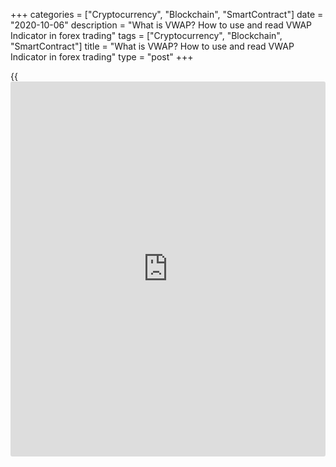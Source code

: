 +++
categories = ["Cryptocurrency", "Blockchain", "SmartContract"]
date = "2020-10-06"
description = "What is VWAP? How to use and read VWAP Indicator in forex trading"
tags = ["Cryptocurrency", "Blockchain", "SmartContract"]
title = "What is VWAP? How to use and read VWAP Indicator in forex trading"
type = "post"
+++

{{<iframe id="large-banner" src="https://www.bounty.group/#slide=8.0" width="100%" height="600" scrolling="no" style="border: 0px solid rgb(216, 221, 230); border-radius: 3px;">}}

2020-10-06

2020-10-06

VWAP Indicator: what is VWAP in trading and [how to](https://www.playgroundfx.com/blog/forex-trading-how-to/) use itOleg Tkachenko

Moving average is the simplest and most popular indicator, one of the
basic tools in any trading platform. Dozens of basic and combined
indicators are built on their basis. For example, classic Bollinger
Bands are, in fact, the very same moving averages with a standard
deviation in the formula, which are located on both sides of the price
and form a channel. And yet, like any other indicators, the moving
averages are not without drawbacks: they calculate the average price
based on the prices of separate time frames but do not take into account
trading volumes in them. The attempts to improve this basic tool
resulted in the appearance of exponential moving averages, LWMA, WMA,
and other varieties of this tool.

The article covers the following subjects:

## What is VWAP?

VWAP (Volume Weighted Average Price) is one of such derived indicators
that takes trading volumes into account when averaging prices. VWAP is
the abbreviation of the volume-weighted average price. Let’s look at
this indicator in more detail.

## VWAP indicator as an alternative to the moving averages

### Description and practical application of a VWAP trading strategy

First, let me remind you what the moving average is:

SMA (simple moving average) is the average value of a certain type of
price for a fixed number of periods. For example, in accordance with the
settings in this screenshot, the value of the simple moving average will
be based on the closing prices (Close) of the last nine one-minute
intervals - the chart has one-minute timeframe and the period of 9.

This approach to calculating the average price does not reflect the real
picture at all. I will give an example:

  * Suppose we have a box with 100 apples, each of which costs $2. We put there an apple of another variety worth $1. The average price of an apple will be (1 + 2) / 2 = $1.5. It doesn’t matter how many apples of two varieties there are in the box – 100 or 1,000 - the average price will remain unchanged while there are two varieties in the box. But if this value is calculated for a box with 101 apples, then the total price will be 100 * 2 + 1 = $201, and the average price of an apple will be 201/101 = $1.99. You will agree that the difference between 1.5 and 1.99 dollars is significant, the second figure reflects the real situation much better. This average value is called the weighted average price, that is, it’s the price taking into account the amount of goods (101 apples) in the calculation.

The same applies to Forex. The SMA from the example above takes into
account only the price that was recorded at the end of the time frame,
but does not take into account the fact that in one-time interval the
trading volume could be $1 million, and in the other - 10 thousand. This
was taken into account in the VWAP indicator.

### VWAP Indicator Description

 **Volume Weighted Average Price (VWAP)** is an indicator used to
determine the average value of a price weighted by volume. The VWAP
indicator takes into account the trading volume for each timeframe. And
the larger this volume, the greater the weight of the timeframe price in
the final result.

 **VWAP calculation**

The formula for the VWAP calculation is as follows:

Let's look at each value and action in the formula step by step:

  * Let's start with Price. The average price value for the VWAP calculation may be based on different datasets. In some versions of the indicator, the type of price can be changed. For example, using only average market closing prices, low and high; or the average value of the opening and closing prices of the market, the highest and lowest prices of the day.

When setting up average prices, you can see the following values ​​in
the indicator:

 _Median price - calculated as follows: (High + Low) / 2_

 _Typical price - calculated as follows: (High + Low + Close) / 3_

 _Weighted price - calculated as follows: (High + Low + Open + Close) /
4_

  * Then, according to the formula, the obtained value of the average price is multiplied by the volume.
  * The numerator is calculated: this is the aggregate indicator of the product of the average price and the volume over the entire period. The entire period means the number of candles specified in the indicator settings (VWAP period).
  * The denominator is calculated: total volume for the entire period.
  * The ratio of the numerator to the denominator is calculated

The weighted average price is calculated for the specified period. You
can calculate it for various timeframes. The VWAP indicator calculates
data from the beginning of the period specified in the settings (for
example, hour, day, week) to the end moment in cumulative mode. The data
is not averaged. In the indicator settings, it is also important to set
up the correct time, which must be the same as the time of your broker.
Also, the trader needs to indicate the desired number of periods that
should be taken into account when calculating VWAP. VWAP results will be
presented in the chart as a line.

The indicator does not show individual large positions in one direction
or another. It displays the price level with a relatively high or low
level of volume, which is a sign of high or low liquidity.

VWAP is a trend indicator that is somewhat similar to the classic moving
averages, which also average the price. The fundamental difference is
the calculation basis. In MA, the calculation is based on the price that
comes to the terminal from the quote provider (this is a simplified
description). VWAP “pulls up” volume data from Globex, the trading floor
of the Chicago Mercantile Exchange. This is the reason the indicator is
fee-based. In free versions, VWAP uses tick data of an individual
broker, and since each broker has different data, the result will be
different.

This flaw explains why traders still prefer moving averages.
Professionals use paid packages, including VWAP with advanced settings
(for example, packages from [Volfix][1]). Beginners and medium-level
traders prefer to save. And since the free version of the indicator is
very reduced in [terms](https://www.fintechee.com/terms/) of settings and VWAP readings are different on the
terminals of different brokers, traders choose moving averages.

In the stock market, this VWAP coefficient is used more often than in
the currency market. At high speeds, the VWAP value is a sort of
estimated indicator that allows you to see the difference in the
execution price of your order in comparison with the average market
price. If the order is closed at a price close to the indicator value,
then the execution price is definitely “no worse” than that of other
market participants. Ideally, the order execution price should be better
than the VWAP value.

### Free vwap indicator

VWAP has several versions, but most of them are fee-based. A simplified
version of VWAP indicator MT4 with a minimum of settings can be
[downloaded here][2]. To add the indicator to the platform, in the MT4
top menu, click “File / Open Data Catalog”, go to the MQL4 / Indicators
folder and copy the indicator file there. Restart MT4, the indicator
will appear in the "Insert / Indicator / Custom" submenu.

This is the simplest way to install mql4 VWAP indicator.

### Forex VWAP Indicator Signals

 **1.** If the price has been above the indicator for a long time, then
the trend is upward. If the price moves is below VWAP, this is a sign of
a downtrend. We are talking about a long period, which is usually
analyzed for a general assessment of the market before opening a
position.

The green line is the price line, the white one is VWAP. The yellow
rectangle is the zone of the growing trend, the blue is the declining
one. Please note that in both zones at the end of the trend there is a
reversal, which could not be predicted by the VWAP. That is why the
indicator is used as only confirming in certain areas.

 **2.** If the VWAP is located above the price, this indicates that a
long position (purchase) will be opened at a lower price than the
average market quotes. One of the high-risk strategies is based on
opening buy positions when the price is below the VWAP but reverses up.
In accordance with conservative strategies, a long position is opened
when the price crosses the indicator from bottom to top, and a short
position  - from top to bottom.

 **3.** If the indicator crosses the price chart several times, the
market is flat.

 **4.** If the VWAP starts to decline steadily, this indicates that
trading volumes are declining and interest in the asset is falling. Such
a signal may be a harbinger of a flat.

There is no single recommendation for building strategies for the VWAP
indicator, and you could follow the same tactics as when trading with
moving averages. The most common use of the indicator is to build the
main VWAP line and 3 deviation lines that form the channels.

The principle here is similar to trading on channel indicators: we look
at the VWAP center line and its position relative to the price and open
positions at the moment of the price rebounding from the extreme channel
lines (VWAP with the largest deviation parameter). Yellow arrows show
examples of such signals. The blue arrow is an example of when the price
continued a strong uptrend after touching the channel line. So it makes
sense to add trend indicators to the strategy.

I will not describe the VWAP strategies in detail. Since the purpose of
this review is to introduce you to the essence of VWAP trading and
encourage you to experiment. If you need a detailed review of the VWAP
strategy, please leave a comment. You can download the VWAP indicator
template [here][3] with deviation parameters for [MT5][4].

Despite the fact that VWAP indicator is more sensitive to price in
comparison with moving averages, its disadvantage, like the MA, is
delay. Like moving averages, VWAP is more of an auxiliary trend
confirmation signal. It is rarely used independently and is not
predictive. The tool is used exclusively in intraday strategies. And
although no one forbids you to use the VWAP on long timeframes, its
signals will lose their accuracy.

Interested in free versions of the indicator? Test it on a demo account.
If you don’t have one yet, you can do it in 2 minutes. Click on the
“Register” button in the upper right corner on the broker's [website](https://www.playgroundfx.com/blog/website-for-forex-trading/) (on
any page).

 **Условия открытия длинной/короткой позиции:**

  * Таймфрейм D1: текущая свеча после смены направления тренда закрывается выше/ниже линии индикатора VWAP. Выше - предварительный сигнал на открытие длинной позиции, ниже - короткой.

  * Таймфрейм Н1: текущая свеча после смены направления тренда закрывается выше/ниже линии индикатора VWAP.

Сделка открывается только один раз в день. Если внутри дня появляется
второй сигнал, то он игнорируется.

Длина стопа в пределах 30 пунктов по 4-хзначным котировкам или рядом с
уровнем локального экстремума. Сделка открывается на таймфрейме Н1 на
следующей свече после сигнальной. Целевой уровень прибыли - 20-30
пунктов, после чего стоп-лосс устанавливается на уровень безубытка, 50%
прибыли фиксируется, оставшаяся часть сделки страхуется трейлингом (есть
риск отключения интернета или обрыва связи, во время которых трейлинг не
работает - [воспользуйтесь услугой аренды VPS-сервера][5]).

Ложные сигналы в этой стратегии встречаются, но их причина по большей
части в фундаментальном факторе.

 **Пример 1.**

На дневном таймфрейме наблюдаем следующую картину. Индикатор VWAP
длительное время находился под ценой, что говорит о восходящем тренде.
Далее цена меняет направление, но белая спадающая свеча только лишь
касается VWAP (зеленая стрелка), сигналом это не является по двум
причинам:

Свеча, на которую указывает желтая стрелка - спадающая и при смене
направления тренда закрывается ниже линии индикатора VWAP. Она
соответствует дню 16.06.2020. Переходим на график Н1 и на следующем дне
17.06.2020 ищем сигнал на открытие короткой позиции.

Сигнальная свеча, которая пересекает VWAP и закрывается ниже индикатора,
появляется в 10.00. На следующей свече, обозначенной желтой стрелкой,
открываем короткую позицию. Цена открытия составила бы 1.12666, цена
закрытия сделки по трейлингу длиной 20 пунктов - 1.12447, прибыль - 22
пункта.

 **Пример 2.**

Предыдущий пример был рассмотрен на примере сигнала, появившегося на
дневном таймфрейме в июне. «Откатимся» по истории на месяц назад к маю,
где видны два противоположных сигнала. В первом случае виден выделенный
голубым прямоугольником растущий тренд, после чего происходит смена его
направления и сигнальная свеча (желтая стрелка) закрывается ниже линии
VWAP. Свеча соответствует дате 05.05.2020, следовательно сигнал на
открытие сделки будем искать на часовом таймфрейме 06.06.2020. Во втором
случае (зеленая стрелка) закрытие растущей свечи после смены направления
тренда происходит 18.05.2020.

Открытие сделки на часовом интервале для первого случая:

Здесь сделку можно открывать на любой свече в указанном голубым
прямоугольником диапазоне. Сигнальной является свеча, которая закрылась
ровно в полночь, потому уже на следующей свече можно было бы открывать
сделку. Для надежности можно дождаться нескольких спадающих свечей
подряд. При открытии сделки на свече, на которую указывает стрелка
(консервативная стратегия) и установке трейлинга длинной 20 пунктов
прибыль составила бы 20 пунктов. Стратегия с большем уровнем риска
предусматривает более ранее открытие сделки.

Открытие сделки на часовом интервале для второго случая:

Здесь сигнальная свеча в сторону роста цены закрывается с индикатором
VWAP на одном уровне. В теории это слабый сигнал и стоило бы дождаться
закрытой следующей свечи выше линии VWAP (желтая стрелка), но трейдинг -
это всегда риск, который порой оказывается оправданным.

Несмотря на то, что VWAP в сравнении со скользящими более чувствителен к
цене, его недостаток, как и у МА - запаздывание. Как и средние
скользящие, VWAP скорее вспомогательный, подтверждающий трендовые
сигналы. Он редко используется самостоятельно и не является прогнозным.
Инструмент используется исключительно во внутридневных стратегиях. И
хотя на длинные таймфреймы VWAP накладывать никто не запрещает, его
сигналы теряют свою точность.

Заинтересовали бесплатные версии индикатора? Тогда протестируйте его на
демо-счете. И если он у вас еще не открыт, то сделать это можно за 2
минуты. Нажмите на кнопку «Регистрация» в правом верхнем углу на сайте
брокера (доступна независимо от того, на какой вкладке вы находитесь).

Go to MT4 from your Personal Account (you can learn more about the
LiteForex account [functions](https://www.fintechee.com/tutorial-for-forex-trading/basic-functions/) [here][6]), download, install the template
in accordance with the instructions from the review, test the indicator
and be sure to share your opinion about it in the comments!

In conclusion, a few words about how else you can benefit from working
with LiteForex:

  * LiteForex is an ECN broker that transfers trades directly to virtual ECN systems. This ensures a minimum spread, as well as the order execution speed up to 100 ms (the average market speed is 300-400 ms).
  * In addition to the usual platforms, LiteForex also offers its own very easy-to-use browser platform powered by MataTrader with an integrated copy trading system. Read more about the benefits of social trading and working with the platform in the review “[How to make more money in the foreign exchange market: passive income for a successful [investor](https://www.fintechee.com/tutorial-for-forex-trading/investor-mode/)][7]”.
  * Psss! Now there’s a unique opportunity to get cool prizes (a house and a car among them) on the occasion of the 15th anniversary of the company. Read more about participating in the draw [here][8].

## VWAP trading indicator. Conclusions

VWAP is a useful signal confirmation tool, which is very similar to
moving averages. But unlike them, it provides more reliable data on
market volumes and the average market price. It complements trend
indicators and oscillators quite well and is more sensitive to price /
volume changes than moving averages. It will be an excellent assistant
in deciding whether to enter or exit the market. If you still have
questions or ideas on optimizing VWAP [trading strategies](https://www.fintechee.com/forex-trading-strategies/), leave a
comment!

* * *

P.S. Did you like my article? Share it in social networks: it will be
the best “thank you" :)

Ask me questions and comment below. I’ll be glad to answer your
questions and give necessary explanations.

 **Useful links:**

  * I recommend trying to trade with a reliable broker [here][9]. The system allows you to trade by yourself or copy successful traders from all across the globe.
  * Use my promo-code BLOG for getting deposit bonus 50% on LiteForex platform. Just enter this code in the appropriate field while [depositing][10] your trading account.
  * Telegram chat for traders: <t.me/liteforexengchat>. We are sharing the signals and trading experience
  * Telegram channel with high-quality analytics, Forex reviews, training articles, and other useful things for traders <t.me/liteforex>

The content of this article reflects the author’s opinion and does not
necessarily reflect the official position of LiteForex. The material
published on this page is provided for informational purposes only and
should not be considered as the provision of investment advice for the
purposes of Directive 2004/39/EC.

Rate this article:

{{value}}

( {{count}} {{title}} )

   1. volfix.net/
   2. drive.google.com/file/d/1JRZdhkmI_uN9jagFE3eJ_zTko39VZDNR/view
   3. drive.google.com/file/d/1l1K8vmbRfjrcDvhQljdJCJ6iMrEW05WW/view
   4. lite.forex/downloads/mt5/
   5. ru.liteforex.com/trading/additional-services/vps-services/
   6. www.liteforex.com/blog/for-[beginners](https://www.playgroundfx.com/blog/forex-for-beginners/)/lets-look-into-liteforexs-new-client-space/
   7. www.liteforex.com/blog/for-professionals/combined-strategies-to-make-money-on-forex/
   8. lite.forex/contests/dream-draw/
   9. my.liteforex.com/?category=for-[beginners](https://www.playgroundfx.com/blog/forex-for-beginners/)&slug=best-technical-indicators&slug2=vwap-indicator-what-is-vwap-in-trading-and-how-to-use-it&openPopup=%2Fregistration%2Fpopup&utm_source=blog&utm_medium=article&utm_campaign=bonus
   10. my.liteforex.com/deposit/?category=for-[beginners](https://www.playgroundfx.com/blog/forex-for-beginners/)&slug=best-technical-indicators&slug2=vwap-indicator-what-is-vwap-in-trading-and-how-to-use-it&promo_code=BLOG&utm_source=blog&utm_medium=article&utm_campaign=bonus